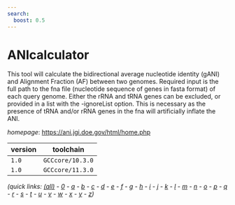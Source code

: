 ```yaml
---
search:
  boost: 0.5
---
```

# ANIcalculator

This tool will calculate the bidirectional average nucleotide identity (gANI) and Alignment Fraction (AF) between two genomes. Required input is the full path to the fna file (nucleotide sequence of genes in fasta format) of each query genome. Either the rRNA and tRNA genes can be excluded, or provided in a list with the -ignoreList option. This is necessary as the presence of tRNA and/or rRNA genes in the fna will artificially inflate the ANI.

*homepage*: <https://ani.jgi.doe.gov/html/home.php>

version | toolchain
--------|----------
``1.0`` | ``GCCcore/10.3.0``
``1.0`` | ``GCCcore/11.3.0``


*(quick links: [(all)](../index.md) - [0](../0/index.md) - [a](../a/index.md) - [b](../b/index.md) - [c](../c/index.md) - [d](../d/index.md) - [e](../e/index.md) - [f](../f/index.md) - [g](../g/index.md) - [h](../h/index.md) - [i](../i/index.md) - [j](../j/index.md) - [k](../k/index.md) - [l](../l/index.md) - [m](../m/index.md) - [n](../n/index.md) - [o](../o/index.md) - [p](../p/index.md) - [q](../q/index.md) - [r](../r/index.md) - [s](../s/index.md) - [t](../t/index.md) - [u](../u/index.md) - [v](../v/index.md) - [w](../w/index.md) - [x](../x/index.md) - [y](../y/index.md) - [z](../z/index.md))*

